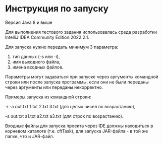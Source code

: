 # Инструкция по запуску

Версия Java 8 и выше

Для выполнения тестового задания использовалась среда разработки IntelliJ IDEA Community Edition 2022.2.1.

Для запуска нужно передать минимум 3 параметра: 
1. тип данных (-s или -i), 
2. имя выходного файла, 
3. имена входных файлов.

Параметры могут задаваться при запуске через аргументы командной строки или после запуска программы, если они не были переданы через аргументы или переданы некорректно.

Примеры запуска из командной строки:

-i -a out.txt 1.txt 2.txt 3.txt (для целых чисел по возрастанию),

-s out.txt a1.txt a2.txt a3.txt (для строк по возрастанию).

Входные файлы для запуска проекта через IDE должны находиться в корневом каталоге (т.е. cftTask), для запуска JAR-файла - в той же папке, что и JAR-файл.
